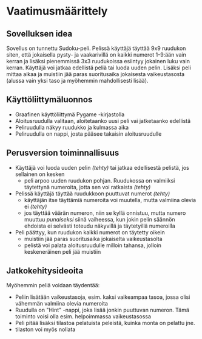 # Vaatimusmäärittely

## Sovelluksen idea

Sovellus on tunnettu Sudoku-peli. Pelissä käyttäjä täyttää 9x9 ruudukon siten, että jokaisella pysty- ja vaakarivillä on kaikki numerot 1-9:ään vain kerran ja lisäksi pienemmissä 3x3 ruudukoissa esiintyy jokainen luku vain kerran. Käyttäjä voi jatkaa edellistä peliä tai luoda uuden pelin. Lisäksi peli mittaa aikaa ja muistiin jää paras suoritusaika jokaisesta vaikeustasosta (alussa vain yksi taso ja myöhemmin mahdollisesti lisää).

## Käyttöliittymäluonnos

- Graafinen käyttöliittymä Pygame -kirjastolla
- Aloitusruudulla valitaan, aloitetaanko uusi peli vai jatketaanko edellistä
- Peliruudulla näkyy ruudukko ja kulmassa aika
- Peliruudulla on nappi, josta pääsee takaisin aloitusruudulle

## Perusversion toiminnallisuus

- Käyttäjä voi luoda uuden pelin *(tehty)* tai jatkaa edellisestä pelistä, jos sellainen on kesken
  - peli arpoo uuden ruudukon pohjan. Ruudukossa on valmiiksi täytettynä numeroita, jotta sen voi ratkaista *(tehty)*
- Pelissä käyttäjä täyttää ruudukkoon puuttuvat numerot *(tehty)*
  - käyttäjän itse täyttämiä numeroita voi muutella, mutta valmiina olevia ei *(tehty)*
  - jos täyttää väärän numeron, niin se kyllä onnistuu, mutta numero muuttuu *punaiseksi* siinä vaiheessa, kun jokin pelin säännön ehdoista ei selvästi toteudu näkyvillä ja täytetyillä numeroilla
- Peli päättyy, kun ruudukon kaikki numerot on täytetty oikein
  - muistiin jää paras suoritusaika jokaiselta vaikeustasolta
  - pelistä voi palata aloitusruudulle milloin tahansa, jolloin keskeneräinen peli jää muistiin

## Jatkokehitysideoita

Myöhemmin peliä voidaan täydentää:
- Peliin lisätään vaikeustasoja, esim. kaksi vaikeampaa tasoa, jossa olisi vähemmän valmiina olevia numeroita
- Ruudulla on "Hint" -nappi, joka lisää jonkin puuttuvan numeron. Tämä toiminto voisi olla esim. helpoimmassa vaikeustasossa
- Peli pitää lisäksi tilastoa pelatuista peleistä, kuinka monta on pelattu jne.
 - tilaston voi myös nollata
 


